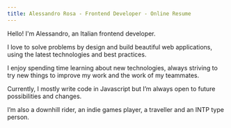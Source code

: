 ```yaml
---
title: Alessandro Rosa - Frontend Developer - Online Resume
---
```

Hello! I'm Alessandro, an Italian frontend developer.

I love to solve problems by design and build beautiful web applications, using the latest technologies and best practices.

I enjoy spending time learning about new technologies, always striving to try new things to improve my work and the work of my teammates.

Currently, I mostly write code in Javascript but I’m always open to future possibilities and changes.

I’m also a downhill rider, an indie games player, a traveller and an INTP type person.
